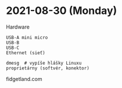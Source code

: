 # 2021-08-30 (Monday)

Hardware

```
USB-A mini micro
USB-B
USB-C
Ethernet (sieť)

dmesg  # vypíše hlášky Linuxu
proprietárny (softvér, konektor)
```

fidgetland.com

